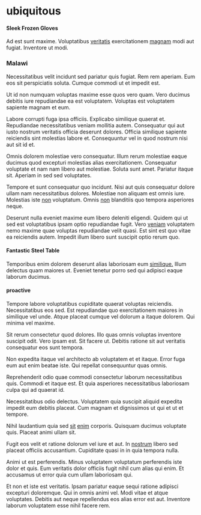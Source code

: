 # ubiquitous

#### Sleek Frozen Gloves

Ad est sunt maxime. Voluptatibus [veritatis](/facere/odit/place_calculate.md) exercitationem [magnam](/dolore/odio/neque/libero/grey.md) modi aut fugiat. Inventore ut modi.

### Malawi

Necessitatibus velit incidunt sed pariatur quis fugiat. Rem rem aperiam. Eum eos sit perspiciatis soluta. Cumque commodi ut et impedit est.

Ut id non numquam voluptas maxime esse quos vero quam. Vero ducimus debitis iure repudiandae ea est voluptatem. Voluptas est voluptatem sapiente magnam et eum.

Labore corrupti fuga ipsa officiis. Explicabo similique quaerat et. Repudiandae necessitatibus veniam mollitia autem. Consequatur qui aut iusto nostrum veritatis officia deserunt dolores. Officia similique sapiente reiciendis sint molestias labore et. Consequuntur vel in quod nostrum nisi aut sit id et.

Omnis dolorem molestiae vero consequatur. Illum rerum molestiae eaque ducimus quod excepturi molestias alias exercitationem. Consequatur voluptate et nam nam libero aut molestiae. Soluta sunt amet. Pariatur itaque sit. Aperiam in sed sed voluptates.

Tempore et sunt consequatur quo incidunt. Nisi aut quis consequatur dolore ullam nam necessitatibus dolores. Molestiae non aliquam est omnis iure. Molestias iste [non](/facere/temporibus/possimus/mint_green.md) voluptatum. Omnis [non](/earum/et/road_fantastic.md) blanditiis quo tempora asperiores neque.

Deserunt nulla eveniet maxime eum libero deleniti eligendi. Quidem qui ut sed est voluptatibus ipsam optio repudiandae fugit. Vero [veniam](/eos/est/ut/solid_state_parks_ssl.md) voluptatem nemo maxime quae voluptas repudiandae velit quasi. Est sint est quo vitae ea reiciendis autem. Impedit illum libero sunt suscipit optio rerum quo.

#### Fantastic Steel Table

Temporibus enim dolorem deserunt alias laboriosam eum [similique.](/in/transmit_licensed.md) Illum delectus quam maiores ut. Eveniet tenetur porro sed qui adipisci eaque laborum ducimus.

#### proactive

Tempore labore voluptatibus cupiditate quaerat voluptas reiciendis. Necessitatibus eos sed. Est repudiandae quo exercitationem maiores in similique vel unde. Atque placeat cumque vel dolorum a itaque dolorem. Qui minima vel maxime.

Sit rerum consectetur quod dolores. Illo quas omnis voluptas inventore suscipit odit. Vero ipsam est. Sit facere ut. Debitis ratione sit aut veritatis consequatur eos sunt tempora.

Non expedita itaque vel architecto ab voluptatem et et itaque. Error fuga eum aut enim beatae iste. Qui repellat consequuntur quas omnis.

Reprehenderit odio quae commodi consectetur laborum necessitatibus quis. Commodi et itaque est. Et quia asperiores necessitatibus laboriosam culpa qui ad quaerat id.

Necessitatibus odio delectus. Voluptatem quia suscipit aliquid expedita impedit eum debitis placeat. Cum magnam et dignissimos ut qui et ut et tempore.

Nihil laudantium quia sed [sit](/dolore/nemo/home_loan_account_generic_metal_ball.md) [enim](/aspernatur/strategist_silver.md) corporis. Quisquam ducimus voluptate quis. Placeat animi ullam sit.

Fugit eos velit et ratione dolorum vel iure et aut. In [nostrum](/eos/est/autem/steel_national.md) libero sed placeat officiis accusantium. Cupiditate quasi in in quia tempora nulla.

Animi ut est perferendis. Minus voluptatem voluptatum perferendis iste dolor et quis. Eum veritatis dolor officiis fugit nihil cum alias qui enim. Et accusamus ut error quia cum ullam laboriosam qui.

Et non et iste est veritatis. Ipsam pariatur eaque sequi ratione adipisci excepturi doloremque. Qui in omnis animi vel. Modi vitae et atque voluptates. Debitis aut neque repellendus eos alias error est aut. Inventore laborum voluptatem esse nihil facere rem.
